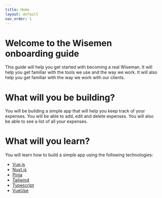 ```yaml
---
title: Home
layout: default
nav_order: 1
---
```


# Welcome to the Wisemen onboarding guide
This guide will help you get started with becoming a real Wiseman. It will help you get familiar with the tools we use and the way we work. It will also help you get familiar with the way we work with our clients.

# What will you be building?
You will be building a simple app that will help you keep track of your expenses. You will be able to add, edit and delete expenses. You will also be able to see a list of all your expenses.

# What will you learn?
You will learn how to build a simple app using the following technologies:
- [Vue.js](https://vuejs.org/)
- [Nuxt.js](https://nuxtjs.org/)
- [Pinia](https://pinia.esm.dev/)
- [Tailwind](https://tailwindcss.com/)
- [Typescript](https://www.typescriptlang.org/)
- [VueUse](https://vueuse.org/)
